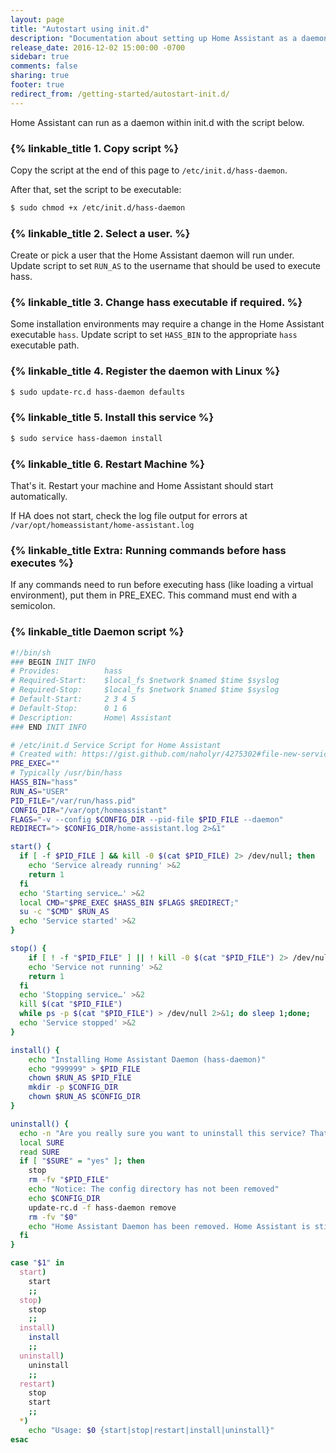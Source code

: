 ```yaml
---
layout: page
title: "Autostart using init.d"
description: "Documentation about setting up Home Assistant as a daemon running under init.d."
release_date: 2016-12-02 15:00:00 -0700
sidebar: true
comments: false
sharing: true
footer: true
redirect_from: /getting-started/autostart-init.d/
---
```


Home Assistant can run as a daemon within init.d with the script below.

### {% linkable_title 1. Copy script %}

Copy the script at the end of this page to `/etc/init.d/hass-daemon`.

After that, set the script to be executable:

```bash
$ sudo chmod +x /etc/init.d/hass-daemon
```

### {% linkable_title 2. Select a user. %}

Create or pick a user that the Home Assistant daemon will run under. Update script to set `RUN_AS` to the username that should be used to execute hass.

### {% linkable_title 3. Change hass executable if required. %}

Some installation environments may require a change in the Home Assistant executable `hass`. Update script to set `HASS_BIN` to the appropriate `hass` executable path.

### {% linkable_title 4. Register the daemon with Linux %}

```bash
$ sudo update-rc.d hass-daemon defaults
```

### {% linkable_title 5. Install this service %}

```bash
$ sudo service hass-daemon install
```

### {% linkable_title 6. Restart Machine %}

That's it. Restart your machine and Home Assistant should start automatically.

If HA does not start, check the log file output for errors at `/var/opt/homeassistant/home-assistant.log`

### {% linkable_title Extra: Running commands before hass executes %}

If any commands need to run before executing hass (like loading a virtual environment), put them in PRE_EXEC. This command must end with a semicolon.

### {% linkable_title Daemon script %}

```bash
#!/bin/sh
### BEGIN INIT INFO
# Provides:          hass
# Required-Start:    $local_fs $network $named $time $syslog
# Required-Stop:     $local_fs $network $named $time $syslog
# Default-Start:     2 3 4 5
# Default-Stop:      0 1 6
# Description:       Home\ Assistant
### END INIT INFO

# /etc/init.d Service Script for Home Assistant
# Created with: https://gist.github.com/naholyr/4275302#file-new-service-sh
PRE_EXEC=""
# Typically /usr/bin/hass
HASS_BIN="hass"
RUN_AS="USER"
PID_FILE="/var/run/hass.pid"
CONFIG_DIR="/var/opt/homeassistant"
FLAGS="-v --config $CONFIG_DIR --pid-file $PID_FILE --daemon"
REDIRECT="> $CONFIG_DIR/home-assistant.log 2>&1"

start() {
  if [ -f $PID_FILE ] && kill -0 $(cat $PID_FILE) 2> /dev/null; then
    echo 'Service already running' >&2
    return 1
  fi
  echo 'Starting service…' >&2
  local CMD="$PRE_EXEC $HASS_BIN $FLAGS $REDIRECT;"
  su -c "$CMD" $RUN_AS
  echo 'Service started' >&2
}

stop() {
    if [ ! -f "$PID_FILE" ] || ! kill -0 $(cat "$PID_FILE") 2> /dev/null; then
    echo 'Service not running' >&2
    return 1
  fi
  echo 'Stopping service…' >&2
  kill $(cat "$PID_FILE")
  while ps -p $(cat "$PID_FILE") > /dev/null 2>&1; do sleep 1;done;
  echo 'Service stopped' >&2
}

install() {
    echo "Installing Home Assistant Daemon (hass-daemon)"
    echo "999999" > $PID_FILE
    chown $RUN_AS $PID_FILE
    mkdir -p $CONFIG_DIR
    chown $RUN_AS $CONFIG_DIR
}

uninstall() {
  echo -n "Are you really sure you want to uninstall this service? That cannot be undone. [yes|No] "
  local SURE
  read SURE
  if [ "$SURE" = "yes" ]; then
    stop
    rm -fv "$PID_FILE"
    echo "Notice: The config directory has not been removed"
    echo $CONFIG_DIR
    update-rc.d -f hass-daemon remove
    rm -fv "$0"
    echo "Home Assistant Daemon has been removed. Home Assistant is still installed."
  fi
}

case "$1" in
  start)
    start
    ;;
  stop)
    stop
    ;;
  install)
    install
    ;;
  uninstall)
    uninstall
    ;;
  restart)
    stop
    start
    ;;
  *)
    echo "Usage: $0 {start|stop|restart|install|uninstall}"
esac
```
